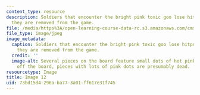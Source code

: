 ```yaml
---
content_type: resource
description: Soldiers that encounter the bright pink toxic goo lose hitpoints until
  they are removed from the game.
file: /media/https%3A/open-learning-course-data-rc.s3.amazonaws.com/cms-608-game-design-spring-2008/73bd15d4296aba773a01ff617e31f745_12.jpg
file_type: image/jpeg
image_metadata:
  caption: Soldiers that encounter the bright pink toxic goo lose hitpoints until
    they are removed from the game.
  credit: ''
  image-alt: Several pieces on the board feature small dots of hot pink goo on them;
    off the board, pieces with lots of pink dots are presumably dead.
resourcetype: Image
title: Image 12
uid: 73bd15d4-296a-ba77-3a01-ff617e31f745
---
```

